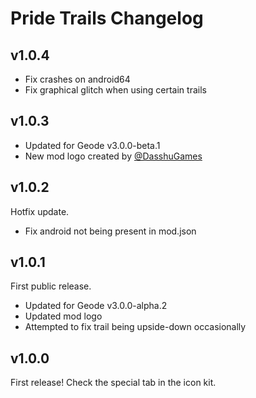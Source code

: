# Pride Trails Changelog

## v1.0.4

- Fix crashes on android64
- Fix graphical glitch when using certain trails

## v1.0.3

- Updated for Geode v3.0.0-beta.1
- New mod logo created by [@DasshuGames](https://x.com/DasshuGames)

## v1.0.2

Hotfix update.

- Fix android not being present in mod.json

## v1.0.1

First public release.

- Updated for Geode v3.0.0-alpha.2
- Updated mod logo
- Attempted to fix trail being upside-down occasionally

## v1.0.0

First release! Check the special tab in the icon kit.
